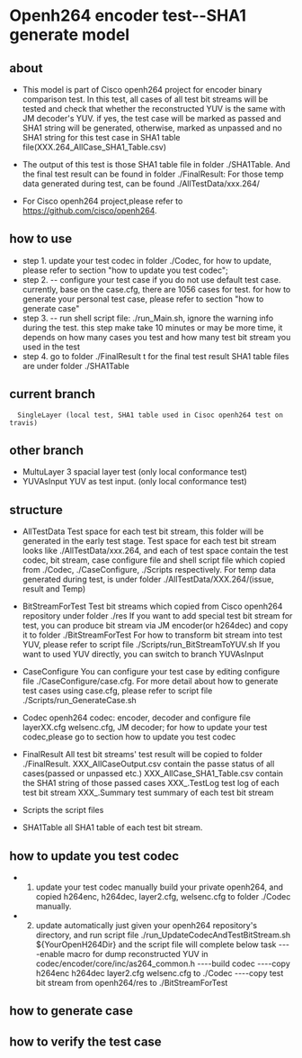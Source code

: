 
Openh264 encoder test--SHA1 generate model
==========================================
about
-----
-   This model is part of Cisco openh264 project for encoder binary comparison test.
	In this test, all cases of all test bit streams will be tested and check that whether 
	the reconstructed YUV is the same with JM decoder's YUV. if yes, the test case 
	will be marked as passed and SHA1 string will be generated, otherwise, marked as unpassed 
	and no SHA1 string for this test case in SHA1 table file(XXX.264_AllCase_SHA1_Table.csv)

-   The output of this test is those SHA1 table file in folder  ./SHA1Table.
	And the final test result can be found in folder ./FinalResult:
	For those temp data generated during test, can be found ./AllTestData/xxx.264/

-   For Cisco openh264 project,please refer to https://github.com/cisco/openh264. 
 
how to use
----------
-   step 1. update your test codec in folder ./Codec, for how to update, please refer to section 
	      "how to update you test codec";
-   step 2. 
--   configure your test case if you do not use default test case. currently, base on the case.cfg,
          there are 1056 cases for test.
          for how to generate your personal test case, please refer to section "how to generate case"	
-   step 3. 
--   run shell script file: ./run_Main.sh, ignore the warning info during the test.
	      this step make take 10 minutes or may be  more time, it depends on how many cases you test and 
	      how many test bit stream you used in the test
-   step 4. go to folder ./FinalResult t for the final test result
          SHA1 table files are under folder ./SHA1Table		

current branch
--------------
      SingleLayer (local test, SHA1 table used in Cisoc openh264 test on travis)
	  
other branch
------------
- MultuLayer   3 spacial layer test (only local conformance test)
- YUVAsInput   YUV as test input.   (only local conformance test)
	  
structure
---------
- AllTestData 
	    Test space for each test bit stream, this folder will be generated in the early test stage.
		Test space for each test bit stream looks like ./AllTestData/xxx.264, and each of test space 
		contain the test codec, bit stream, case configure file and shell script file which copied from
		./Codec, ./CaseConfigure, ./Scripts respectively.
		For temp data generated during test, is under folder ./AllTestData/XXX.264/(issue, result and Temp)
	    
- BitStreamForTest
        Test bit streams which copied from Cisco openh264 repository under folder ./res
        If you want to add special test bit stream for test, you can produce bit stream via JM
        encoder(or h264dec) and copy it to folder ./BitStreamForTest
        For how to transform bit stream into test YUV, please refer to script file 
         ./Scripts/run_BitStreamToYUV.sh
        If you want to used YUV directly, you can switch to branch YUVAsInput
	 
- CaseConfigure
	    You can configure your test case by editing configure file ./CaseConfigure/case.cfg.
        For more detail about how to generate test cases using case.cfg, please refer to script
        file ./Scripts/run_GenerateCase.sh 
		
- Codec
	    openh264 codec: encoder, decoder and configure file layerXX.cfg welsenc.cfg, 
        JM decoder;
        for how to	update your test codec,please go to section  how to update you test codec
		
- FinalResult
	    All test bit streams' test result will be copied to folder ./FinalResult.
		XXX_AllCaseOutput.csv       contain the passe status of all cases(passed or unpassed etc.)
	    XXX_AllCase_SHA1_Table.csv  contain the SHA1 string of those  passed cases
		XXX_.TestLog    test log of each test bit stream
		XXX_.Summary    test summary of each test bit stream
		
- Scripts
	    the script files 
	
- SHA1Table
	    all SHA1 table of each test bit stream.

how to update you test codec
----------------------------
- 1. update your test codec manually
	    build your private openh264, and copied  h264enc, h264dec, layer2.cfg, welsenc.cfg 
	    to folder ./Codec manually.
- 2. update automatically
	    just given your openh264 repository's directory, and run script file 
		./run_UpdateCodecAndTestBitStream.sh  ${YourOpenH264Dir}
		and the script file will complete below task
		----enable macro for dump reconstructed YUV in codec/encoder/core/inc/as264_common.h
		----build codec
		----copy h264enc h264dec layer2.cfg welsenc.cfg to ./Codec
		----copy test bit stream from openh264/res  to ./BitStreamForTest
			

how to generate case
--------------------



how to verify  the test case
---------------------------

